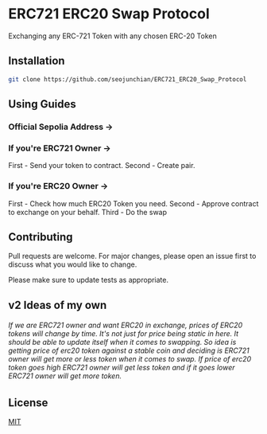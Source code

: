 # ERC721 ERC20 Swap Protocol
Exchanging any ERC-721 Token with any chosen ERC-20 Token

## Installation
```bash
git clone https://github.com/seojunchian/ERC721_ERC20_Swap_Protocol
```

## Using Guides
### Official Sepolia Address -> 

### If you're ERC721 Owner -> 
First - Send your token to contract.
Second - Create pair.

### If you're ERC20 Owner ->
First - Check how much ERC20 Token you need.
Second - Approve contract to exchange on your behalf.
Third - Do the swap

## Contributing

Pull requests are welcome. For major changes, please open an issue first
to discuss what you would like to change.

Please make sure to update tests as appropriate.

## v2 Ideas of my own
###### If we are ERC721 owner and want ERC20 in exchange, prices of ERC20 tokens will change by time. It's not just for price being static in here. It should be able to update itself when it comes to swapping. So idea is getting price of erc20 token against a stable coin and deciding is ERC721 owner will get more or less token when it comes to swap. If price of erc20 token goes high ERC721 owner will get less token and if it goes lower ERC721 owner will get more token.

###### 


## License

[MIT](https://choosealicense.com/licenses/mit/)
